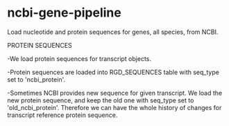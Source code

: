 # ncbi-gene-pipeline
Load nucleotide and protein sequences for genes, all species, from NCBI.

PROTEIN SEQUENCES

-We load protein sequences for transcript objects.

-Protein sequences are loaded into RGD_SEQUENCES table with seq_type set to 'ncbi_protein'.

-Sometimes NCBI provides new sequence for given transcript.
We load the new protein sequence, and keep the old one with seq_type set to 'old_ncbi_protein'.
Therefore we can have the whole history of changes for transcript reference protein sequence.
